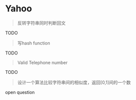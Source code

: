 # Yahoo

> 反转字符串同时判断回文

TODO

> 写hash function

TODO

> Valid Telephone number

TODO

> 设计一个算法比较字符串间的相似度，返回[0,1]间的一个数

open question

> 